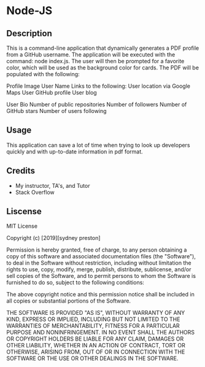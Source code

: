 # Node-JS

## Description

This is a command-line application that dynamically generates a PDF profile from a GitHub username. The application will be executed with the command: node index.js. The user will then be prompted for a favorite color, which will be used as the background color for cards. The PDF will be populated with the following:

Profile Image
User Name
Links to the following:
User location via Google Maps
User GitHub profile
User blog

User Bio
Number of public repositories
Number of followers
Number of GitHub stars
Number of users following

## Usage

This application can save a lot of time when trying to look up developers quickly and with up-to-date information in pdf format.

## Credits

- My instructor, TA's, and Tutor
- Stack Overflow

## Liscense

MIT License

Copyright (c) [2019][sydney preston]

Permission is hereby granted, free of charge, to any person obtaining a copy of this software and associated documentation files (the "Software"), to deal in the Software without restriction, including without limitation the rights to use, copy, modify, merge, publish, distribute, sublicense, and/or sell copies of the Software, and to permit persons to whom the Software is furnished to do so, subject to the following conditions:

The above copyright notice and this permission notice shall be included in all copies or substantial portions of the Software.

THE SOFTWARE IS PROVIDED "AS IS", WITHOUT WARRANTY OF ANY KIND, EXPRESS OR IMPLIED, INCLUDING BUT NOT LIMITED TO THE WARRANTIES OF MERCHANTABILITY, FITNESS FOR A PARTICULAR PURPOSE AND NONINFRINGEMENT. IN NO EVENT SHALL THE AUTHORS OR COPYRIGHT HOLDERS BE LIABLE FOR ANY CLAIM, DAMAGES OR OTHER LIABILITY, WHETHER IN AN ACTION OF CONTRACT, TORT OR OTHERWISE, ARISING FROM, OUT OF OR IN CONNECTION WITH THE SOFTWARE OR THE USE OR OTHER DEALINGS IN THE SOFTWARE.
